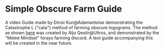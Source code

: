 # Simple Obscure Farm Guide

A video Guide made by Dinsii Kun@Adamantoise demonstrating the Catastrophe L ("cata") method of farming obscure logograms.
The method as shown [here](https://www.youtube.com/watch?v=k1n9D0C9ET4) was created by Alju Qestir@Ultros, and demonstrated by the "Melee Mindset" forays farming discord. A text guide accompanying this will be created in the near future.
